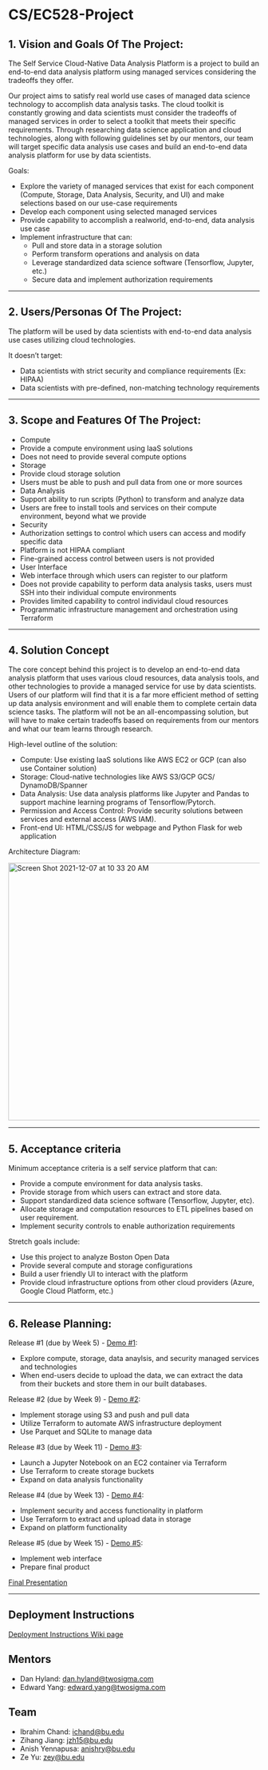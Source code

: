 # CS/EC528-Project

## 1. Vision and Goals Of The Project:
The Self Service Cloud-Native Data Analysis Platform is a project to build an end-to-end data analysis platform using managed services considering the tradeoffs they offer.

Our project aims to satisfy real world use cases of managed data science technology to accomplish data analysis tasks. The cloud toolkit is constantly growing and data scientists must consider the tradeoffs of managed services in order to select a toolkit that meets their specific requirements. Through researching data science application and cloud technologies, along with following guidelines set by our mentors, our team will target specific data analysis use cases and build an end-to-end data analysis platform for use by data scientists.

Goals:
- Explore the variety of managed services that exist for each component (Compute, Storage, Data Analysis, Security, and UI) and make selections based on our use-case requirements
- Develop each component using selected managed services
- Provide capability to accomplish a realworld, end-to-end, data analysis use case
- Implement infrastructure that can:
  - Pull and store data in a storage solution
  - Perform transform operations and analysis on data
  - Leverage standardized data science software (Tensorflow, Jupyter, etc.)
  - Secure data and implement authorization requirements

** **

## 2. Users/Personas Of The Project:
The platform will be used by data scientists with end-to-end data analysis use cases utilizing cloud technologies.

It doesn’t target:
- Data scientists with strict security and compliance requirements (Ex: HIPAA)
- Data scientists with pre-defined, non-matching technology requirements

** **

## 3.   Scope and Features Of The Project:
- Compute
 - Provide a compute environment using IaaS solutions
 - Does not need to provide several compute options
- Storage
 - Provide cloud storage solution
 - Users must be able to push and pull data from one or more sources
- Data Analysis
 - Support ability to run scripts (Python) to transform and analyze data
 - Users are free to install tools and services on their compute environment, beyond what we provide
- Security
 - Authorization settings to control which users can access and modify specific data
 - Platform is not HIPAA compliant
 - Fine-grained access control between users is not provided 
- User Interface
 - Web interface through which users can register to our platform
 - Does not provide capability to perform data analysis tasks, users must SSH into their individual compute environments
 - Provides limited capability to control individaul cloud resources
- Programmatic infrastructure management and orchestration using Terraform

** **

## 4. Solution Concept
The core concept behind this project is to develop an end-to-end data analysis platform that uses various cloud resources, data analysis tools, and other technologies to provide a managed service for use by data scientists. Users of our platform will find that it is a far more efficient method of setting up data analysis environment and will enable them to complete certain data science tasks. The platform will not be an all-encompassing solution, but will have to make certain tradeoffs based on requirements from our mentors and what our team learns through research. 

High-level outline of the solution:
- Compute: Use existing IaaS solutions like AWS EC2 or GCP (can also use Container solution) 
- Storage: Cloud-native technologies like AWS S3/GCP GCS/ DynamoDB/Spanner
- Data Analysis: Use data analysis platforms like Jupyter and Pandas to support machine learning programs of Tensorflow/Pytorch.
- Permission and Access Control: Provide security solutions between services and external access (AWS IAM).  
- Front-end UI: HTML/CSS/JS for webpage and  Python Flask for web application

Architecture Diagram:

<img width="516" alt="Screen Shot 2021-12-07 at 10 33 20 AM" src="https://user-images.githubusercontent.com/31962750/145058794-52f6be16-4347-4e7e-91e2-2b8fd941ad66.png">

** **

## 5. Acceptance criteria
Minimum acceptance criteria is a self service platform that can:  
- Provide a compute environment for data analysis tasks.
- Provide storage from which users can extract and store data.
- Support standardized data science software (Tensorflow, Jupyter, etc).
- Allocate storage and computation resources to ETL pipelines based on user requirement.
- Implement security controls to enable authorization requirements 

Stretch goals include:
- Use this project to analyze Boston Open Data
- Provide several compute and storage configurations
- Build a user friendly UI to interact with the platform
- Provide cloud infrastructure options from other cloud providers (Azure, Google Cloud Platform, etc.)

** **

## 6.  Release Planning:
Release #1 (due by Week 5) - [Demo #1](https://drive.google.com/file/d/1oXEU7WKBcbGg8-MOb6BIO_EFvi4C5_9g/view?usp=sharing):
- Explore compute, storage, data anaylsis, and security managed services and technologies
- When end-users decide to upload the data, we can extract the data from their buckets and store them in our built databases.

Release #2 (due by Week 9) - [Demo #2](https://drive.google.com/file/d/1xs2OyQpqQeajm7Ldirc7uzXbDh8Poh07/view?usp=sharing):
- Implement storage using S3 and push and pull data
- Utilize Terraform to automate AWS infrastructure deployment
- Use Parquet and SQLite to manage data

Release #3 (due by Week 11) - [Demo #3](https://drive.google.com/file/d/1hF1LRp55zbktaoLSnjxkeOUE3OAvDfsb/view?usp=sharing):
- Launch a Jupyter Notebook on an EC2 container via Terraform
- Use Terraform to create storage buckets
- Expand on data analysis functionality

Release #4 (due by Week 13) - [Demo #4](https://drive.google.com/file/d/1tiLg_HV-MpDBvXvfWm1Wq53fKqQ_VGcF/view?usp=sharing):
- Implement security and access functionality in platform
- Use Terraform to extract and upload data in storage
- Expand on platform functionality

Release #5 (due by Week 15) - [Demo #5](https://drive.google.com/file/d/1DxxGCVDlaMd5ekCfQa83RFkedqxjimLA/view?usp=sharing):
- Implement web interface
- Prepare final product 

[Final Presentation](https://drive.google.com/file/d/1yjObzGVAR7Fl3WGwDz3c3uYNAbbqh16p/view)

** **

## Deployment Instructions
[Deployment Instructions Wiki page](https://github.com/Zihang97/CS-EC528-Project/wiki/Deployment-Instructions)

## Mentors
- Dan Hyland: dan.hyland@twosigma.com
- Edward Yang: edward.yang@twosigma.com

## Team
- Ibrahim Chand: ichand@bu.edu
- Zihang Jiang: jzh15@bu.edu
- Anish Yennapusa: anishry@bu.edu
- Ze Yu: zey@bu.edu
